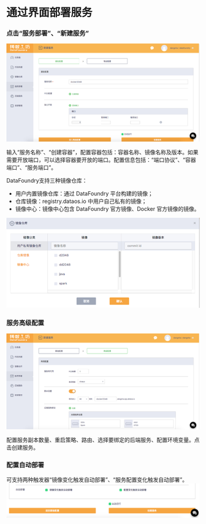 # 通过界面部署服务

### 点击“服务部署”、“新建服务”

![](../img/Deployment1.png)

输入“服务名称”、“创建容器”，配置容器包括：容器名称、镜像名称及版本。如果需要开放端口，可以选择容器要开放的端口。配置信息包括：“端口协议”、“容器端口”、“服务端口”。

DataFoundry支持三种镜像仓库：

* 用户内置镜像仓库：通过 DataFoundry 平台构建的镜像；
* 仓库镜像：registry.dataos.io 中用户自己私有的镜像；
* 镜像中心：镜像中心包含 DataFoundry 官方镜像、Docker 官方镜像的镜像。

![](../img/Deployment_Registry.png)

### 服务高级配置

![](../img/Deployment2.png)

配置服务副本数量、重启策略、路由、选择要绑定的后端服务、配置环境变量。点击创建服务。

### 配置自动部署

可支持两种触发器“镜像变化触发自动部署”、“服务配置变化触发自动部署”。
![](../img/CD.png)

